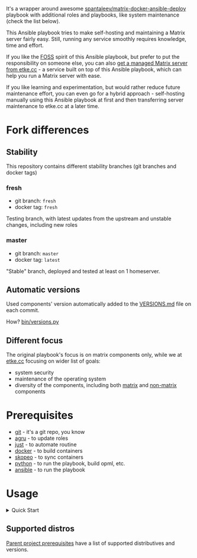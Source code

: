 It's a wrapper around awesome [spantaleev/matrix-docker-ansible-deploy](https://github.com/spantaleev/matrix-docker-ansible-deploy) playbook
with additional roles and playbooks, like system maintenance (check the list below).

This Ansible playbook tries to make self-hosting and maintaining a Matrix server fairly easy. Still, running any service smoothly requires knowledge, time and effort.

If you like the [FOSS](https://en.wikipedia.org/wiki/Free_and_open-source_software) spirit of this Ansible playbook, but prefer to put the responsibility on someone else, you can also [get a managed Matrix server from etke.cc](https://etke.cc/) - a service built on top of this Ansible playbook, which can help you run a Matrix server with ease.

If you like learning and experimentation, but would rather reduce future maintenance effort, you can even go for a hybrid approach - self-hosting manually using this Ansible playbook at first and then transferring server maintenance to etke.cc at a later time.

# Fork differences

## Stability

This repository contains different stability branches (git branches and docker tags)

### fresh

* git branch: `fresh`
* docker tag: `fresh`

Testing branch, with latest updates from the upstream and unstable changes, including new roles

### master

* git branch: `master`
* docker tag: `latest`

"Stable" branch, deployed and tested at least on 1 homeserver.

## Automatic versions

Used components' version automatically added to the [VERSIONS.md](./VERSIONS.md) file on each commit.

How? [bin/versions.py](./bin/versions.py)

## Different focus

The original playbook's focus is on matrix components only, while we at [etke.cc](https://etke.cc) focusing on wider list of goals:

* system security
* maintenance of the operating system
* diversity of the components, including both [matrix](https://github.com/spantaleev/matrix-docker-ansible-deploy) and [non-matrix](https://github.com/mother-of-all-self-hosting/mash-playbook) components

</details>

# Prerequisites

* [git](https://git-scm.com/) - it's a git repo, you know
* [agru](https://gitlab.com/etke.cc/int/agru) - to update roles
* [just](https://just.systems/man/en/) - to automate routine
* [docker](https://www.docker.com/) - to build containers
* [skopeo](https://github.com/containers/skopeo) - to sync containers
* [python](https://www.python.org/) - to run the playbook, build opml, etc.
* [ansible](https://www.ansible.com/) - to run the playbook

# Usage

<details>
<summary>Quick Start</summary>

1. Decide what the domain name will be used for your matrix server ("pretty" domain, like "gitlab.com" or "issuperstar.com" so your mxid will be like "@john:issuperstar.com"), replace `DOMAIN` below with that domain name
2. Run the following commands and read instructions

```bash
# clone that repo
git clone https://gitlab.com/etke.cc/ansible.git
cd ansible

# pull the spantaleev/matrix-docker-ansible-deploy repo and other dependency roles, the recipe name is an alias to match with the upstream
just roles

# create directory for your server config
mkdir inventory/host_vars/DOMAIN

# copy the example configs
cp .config/examples/hosts inventory/hosts
cp .config/examples/vars.yml inventory/host_vars/DOMAIN/

# edit inventory file and put your server connection details (vim is optional, aye).
# note: replace DOMAIN with your actual base/apex domain name
vim inventory/hosts

# edit your server configuration file
vim inventory/host_vars/DOMAIN/vars.yml
```

and now, follow the [spantaleev/matrix-docker-ansible-deploy documentation](https://github.com/spantaleev/matrix-docker-ansible-deploy/blob/master/docs/README.md)

**NOTE**: For initial server setup use playbook `play/all.yml` (yep, with tags as described in parent project's documentation),
after that you can use playbook `play/matrix.yml`, here is the list of commands to finish initial setup

```bash
# Moving to the grand finale

# Run server setup
just setup-all
```

</details>

## Supported distros

[Parent project prerequisites](https://github.com/spantaleev/matrix-docker-ansible-deploy/blob/master/docs/prerequisites.md#prerequisites) have a list of supported distributives and versions.
